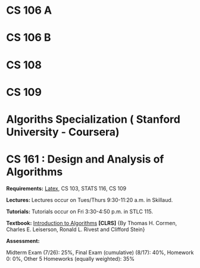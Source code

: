 # CS 106 A
# CS 106 B
# CS 108
# CS 109
# Algoriths Specialization ( Stanford University - Coursera)
# CS 161 : Design and Analysis of Algorithms

<b>Requirements:</b> [Latex](https://cs161-sum18.github.io/resources.html), CS 103, STATS 116, CS 109

<b>Lectures: </b> Lectures occur on Tues/Thurs 9:30-11:20 a.m. in Skillaud.

<b>Tutorials:</b> Tutorials occur on Fri 3:30-4:50 p.m. in STLC 115.

<b>Textbook:</b> [Introduction to Algorithms](https://mitpress.mit.edu/books/introduction-algorithms-third-edition) <b>[CLRS]</b> {By Thomas H. Cormen, Charles E. Leiserson, Ronald L. Rivest and Clifford Stein}


<b>Assessment:</b> 

Midterm Exam (7/26): 25%, Final Exam (cumulative) (8/17): 40%, Homework 0: 0%, Other 5 Homeworks (equally weighted): 35%

